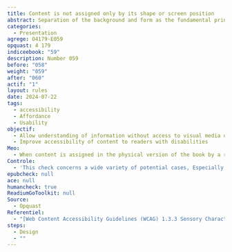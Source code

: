 ```yaml
---
title: Content is not assigned only by its shape or screen position
abstract: Separation of the background and form as the fundamental principle of |’accessibility, the designation of a content by its form or its prejudged position from the reader’s ability to distinguish that form or find that location.
categories:
  - Presentation
agrege: O4179-E059
opquast: 4 179
indiceebook: "59"
description: Number 059
before: "058"
weight: "059"
after: "060"
actif: "1"
layout: rules
date: 2024-07-22
tags:
  - accessibility
  - Affordance
  - Usability
objectif:
  - Allow understanding of information without access to visual media or when rendering it.
  - Improve accessibility of content to readers with disabilities
Meo:
  - When content is assigned in the physical version of the book by a reference to its shape or position The information in the numerical version of the same book must also be available with a text mention containing a hyperlink.
Controle:
  - 'This check concerns a wide variety of potential cases, Especially in the thread of a text or an illustration, a graph or a painting is referred. For each content concerned, to ensure that references in the form or position on the screen of the latter are not the only way to identify them. An explicit reference to an identifier (e.g. "See Figure #1"), an anchor link, etc.'
epubcheck: null
ace: null
humancheck: true
ReadiumGoToolkit: null
Source:
  - Opquast
Referentiel:
  - "[Web Content Accessibility Guidelines (WCAG) 1.3.3 Sensory Characteristics (Level A)](https://www.w3.org/TR/WCAG22/#sensory-characteristics)"
steps:
  - Design
  - ""
---
```

